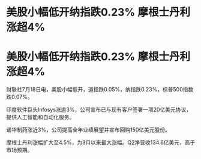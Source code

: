 # 美股小幅低开纳指跌0.23% 摩根士丹利涨超4%

# 美股小幅低开纳指跌0.23% 摩根士丹利涨超4%

财联社7月18日电，美股小幅低开，道指跌0.05%，纳指跌0.23%，标普500指数跌0.07%。

印度软件巨头Infosys涨逾3%，公司宣布已与现有客户签署一项20亿美元协议，提供人工智能和自动化服务。

诺华制药涨近3%，公司提高全年业绩展望并宣布回购150亿美元股份。

摩根士丹利涨幅扩大至4.5%，为3月以来最大涨幅。Q2净营收134.6亿美元，高于市场预期。

